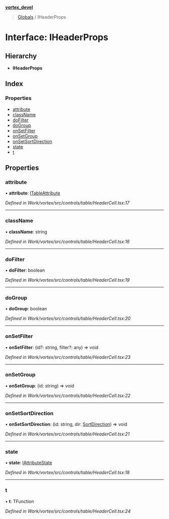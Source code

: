 **[vortex_devel](../README.md)**

> [Globals](../globals.md) / IHeaderProps

# Interface: IHeaderProps

## Hierarchy

* **IHeaderProps**

## Index

### Properties

* [attribute](iheaderprops.md#attribute)
* [className](iheaderprops.md#classname)
* [doFilter](iheaderprops.md#dofilter)
* [doGroup](iheaderprops.md#dogroup)
* [onSetFilter](iheaderprops.md#onsetfilter)
* [onSetGroup](iheaderprops.md#onsetgroup)
* [onSetSortDirection](iheaderprops.md#onsetsortdirection)
* [state](iheaderprops.md#state)
* [t](iheaderprops.md#t)

## Properties

### attribute

•  **attribute**: [ITableAttribute](itableattribute.md)

*Defined in Work/vortex/src/controls/table/HeaderCell.tsx:17*

___

### className

•  **className**: string

*Defined in Work/vortex/src/controls/table/HeaderCell.tsx:16*

___

### doFilter

•  **doFilter**: boolean

*Defined in Work/vortex/src/controls/table/HeaderCell.tsx:19*

___

### doGroup

•  **doGroup**: boolean

*Defined in Work/vortex/src/controls/table/HeaderCell.tsx:20*

___

### onSetFilter

•  **onSetFilter**: (id?: string, filter?: any) => void

*Defined in Work/vortex/src/controls/table/HeaderCell.tsx:23*

___

### onSetGroup

•  **onSetGroup**: (id: string) => void

*Defined in Work/vortex/src/controls/table/HeaderCell.tsx:22*

___

### onSetSortDirection

•  **onSetSortDirection**: (id: string, dir: [SortDirection](../globals.md#sortdirection)) => void

*Defined in Work/vortex/src/controls/table/HeaderCell.tsx:21*

___

### state

•  **state**: [IAttributeState](iattributestate.md)

*Defined in Work/vortex/src/controls/table/HeaderCell.tsx:18*

___

### t

•  **t**: TFunction

*Defined in Work/vortex/src/controls/table/HeaderCell.tsx:24*

